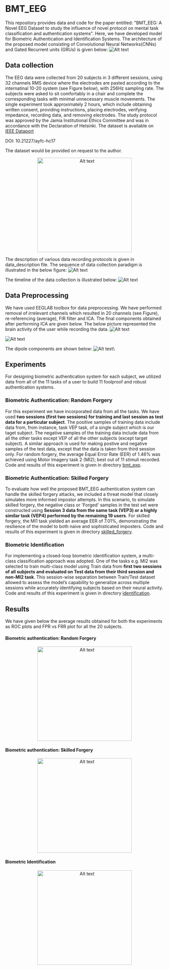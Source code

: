 # BMT_EEG
This repository provides data and code for the paper entitled: "BMT_EEG: A Novel EEG Dataset to study the influence of novel protocol on mental task classification and authentication systems".
Here, we have developed model for Biometric Authentication and Identification Systems. The architecture of the proposed model consisting of Convolutional Neural Networks(CNNs) and Gated Recurrent units (GRUs) is given below:
![Alt text](architucture_bmt.png)

## Data collection
The EEG data were collected from 20 subjects in 3 different sessions, using 32 channels RMS device where the electrodes are pasted according to the internatinal 10-20 system (see Figure below), with 256Hz sampling rate. The subjects were asked to sit comfortably in a chair and complete the corresponding tasks with minimal unnecessary muscle movements. The single experiment took approximately 2 hours, which include obtaining written consent, providing instructions, placing electrodes, verifying impedance, recording data, and removing electrodes. The study protocol was approved by the Jamia Institutional Ethics Committee and was in accordance with the Declaration of Helsinki.
The dataset is available on [IEEE Dataport](https://ieee-dataport.org/documents/bmteeg-novel-eeg-dataset-evaluating-effects-new-protocols-biometric-authentication)

DOI: 10.21227/ayfc-hc17

The dataset would be provided on request to the author.

<div align="center">
    <img src="electrode_placement.png" alt="Alt text" width="300">
</div>

The description of various data recording protocols is given in data_description file. The sequence of data collection paradigm is illustrated in the below figure:
![Alt text](final_diagram_data_sequence.png)

The timeline of the data collection is illustrated below:
![Alt text](Figure_6.png)

## Data Preprocessing
We have used EEGLAB toolbox for data preprocessing. We have performed removal of irrelevant channels which resulted in 20 channels (see Figure), re-referencing (average), FIR filter and ICA. The final components obtained after performing ICA are given below. The below picture represented the brain activity of the user while recording the data.
![Alt text](electrodes_by_name.png)

![Alt text](all_components_brain_activity.png) 

The dipole components are shown below:
![Alt text](component_dipole.png)\

## Experiments
For designing biometric authentication system for each subject, we utilized data from all of the 11 tasks of a user to build 11 foolproof and robust authentication systems. 
### Biometric Authentication: Random Forgery
For this experiment we have incorporated data from all the tasks. 
We have used **two sessions (first two sessions) for training and last session as test data for a particular subject**.
The positive samples of training data include data from, from instance, task VEP task, of a single subject which is our taget subject.
The negative samples of the training data include data from all the other tasks except VEP of all the other subjects (except target subject).
A similar approach is used for making postive and negative samples of the test data, except that the data is taken from third session only.
For random forgery, the average Equal Error Rate (EER) of 1.46% was achieved using Motor Imagery task 2 (MI2); best out of 11 stimuli recorded.
Code and results of this experiment is given in directory [bmt_exp](./bmt_exm).

### Biometric Authentication: Skilled Forgery
To evaluate how well the proposed BMT_EEG authentication system can handle the skilled forgery attacks, we included a threat model that closely simulates more informed impostor attempts. In this scenario, to simulate skilled forgery, the negative class or 'Forged' samples in the test set were constructed using **Session 3 data from the same task (VEP3) or a highly similar task (VEP4) performed by the remaining 19 users**.
For skilled forgery, the MI1 task yielded an average EER of 7.01%, demonstrating the resilience of the model to both naive and sophisticated imposters.
Code and results of this experiment is given in directory [skilled_forgery](./skilled_forgery).
### Biometric Identification
For implementing a closed-loop biometric identification system, a multi-class classification approach was adopted. One of the tasks e.g. MI2 was selected to train multi-class model using Train data from **first two sessions of all subjects and evaluated on Test data from their third session and non-MI2 task**. This session-wise separation between Train/Test dataset allowed to assess the model’s capability to generalize across multiple sessions while accurately identifying subjects based on their neural activity.
Code and results of this experiment is given in directory [identification](./identification).

## Results
We have given below the average results obtained for both the experiments as ROC plots and FPR vs FRR plot for all the 20 subjects.

#### Biometric authentication: Random Forgery
<div align="center">
    <img src="Figure_11.png" alt="Alt text" width="300">
</div>

#### Biometric authentication: Skilled Forgery
<div align="center">
    <img src="average_all_subjects_graph_skilled_forgery.png" alt="Alt text" width="300">
</div>

#### Biometric Identification
<div align="center">
    <img src="radar_chart_identification.png" alt="Alt text" width="300">
</div>
